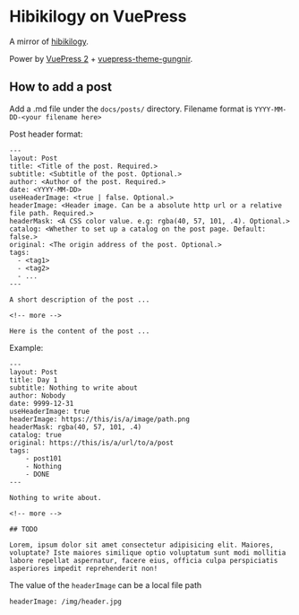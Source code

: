 # Hibikilogy on VuePress

A mirror of [hibikilogy](https://hibikilogy.github.io/).

Power by [VuePress 2](https://v2.vuepress.vuejs.org/) + [vuepress-theme-gungnir](https://github.com/Renovamen/vuepress-theme-gungnir).

## How to add a post

Add a .md file under the `docs/posts/` directory. Filename format is `YYYY-MM-DD-<your filename here>`

Post header format:

```
---
layout: Post
title: <Title of the post. Required.>
subtitle: <Subtitle of the post. Optional.>
author: <Author of the post. Required.>
date: <YYYY-MM-DD>
useHeaderImage: <true | false. Optional.>
headerImage: <Header image. Can be a absolute http url or a relative file path. Required.>
headerMask: <A CSS color value. e.g: rgba(40, 57, 101, .4). Optional.>
catalog: <Whether to set up a catalog on the post page. Default: false.>
original: <The origin address of the post. Optional.>
tags:
  - <tag1>
  - <tag2>
  - ...
---

A short description of the post ...

<!-- more -->

Here is the content of the post ...
```

Example:

```
---
layout: Post
title: Day 1
subtitle: Nothing to write about
author: Nobody
date: 9999-12-31
useHeaderImage: true
headerImage: https://this/is/a/image/path.png
headerMask: rgba(40, 57, 101, .4)
catalog: true
original: https://this/is/a/url/to/a/post
tags:
    - post101
    - Nothing
    - DONE
---

Nothing to write about.

<!-- more -->

## TODO

Lorem, ipsum dolor sit amet consectetur adipisicing elit. Maiores, voluptate? Iste maiores similique optio voluptatum sunt modi mollitia labore repellat aspernatur, facere eius, officia culpa perspiciatis asperiores impedit reprehenderit non!
```

The value of the `headerImage` can be a local file path

```
headerImage: /img/header.jpg
```

